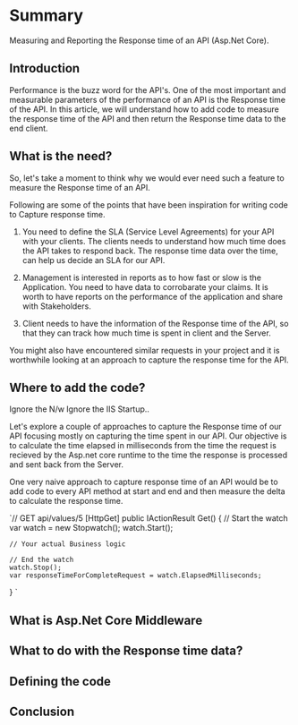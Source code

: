 # Summary
Measuring and Reporting the Response time of an API (Asp.Net Core).

## Introduction
Performance is the buzz word for the API's. One of the most important and measurable parameters of the performance of an API is the Response time of the API. In this article, we will understand how to add code to measure the response time of the API and then return the Response time data to the end client.

## What is the need?
So, let's take a moment to think why we would ever need such a feature to measure the Response time of an API. 

Following are some of the points that have been inspiration for writing code to Capture response time.

1. You need to define the SLA (Service Level Agreements) for your API with your clients. The clients needs to understand how much time does the API takes to respond back. The response time data over the time, can help us decide an SLA for our API.

2. Management is interested in reports as to how fast or slow is the Application. You need to have data to corrobarate your claims. It is worth to have reports on the performance of the application and share with Stakeholders.

3. Client needs to have the information of the Response time of the API, so that they can track how much time is spent in client and the Server.

You might also have encountered similar requests in your project and it is worthwhile looking at an approach to capture the response time for the API.

## Where to add the code?
Ignore the N/w
Ignore the IIS Startup..


Let's explore a couple of approaches to capture the Response time of our API focusing mostly on capturing the time spent in our API. 
Our objective is to calculate the time elapsed in milliseconds from the time the request is recieved by the Asp.net core runtime to the time the response is processed and sent back from the Server.

One very naive approach to capture response time of an API would be to add code to every API method at start and end and then measure the delta to calculate the response time. 

`// GET api/values/5
[HttpGet]
public IActionResult Get()
{
    // Start the watch
    var watch = new Stopwatch();
    watch.Start();
    
    // Your actual Business logic

    // End the watch
    watch.Stop();
    var responseTimeForCompleteRequest = watch.ElapsedMilliseconds;
}
`

## What is Asp.Net Core Middleware

## What to do with the Response time data?

## Defining the code

## Conclusion
